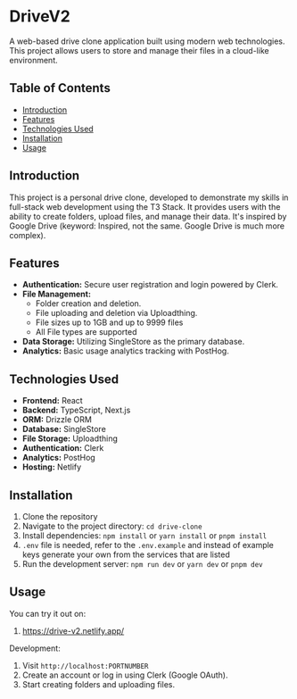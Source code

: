 # DriveV2

A web-based drive clone application built using modern web technologies.  This project allows users to store and manage their files in a cloud-like environment.

## Table of Contents

- [Introduction](#introduction)
- [Features](#features)
- [Technologies Used](#technologies-used)
- [Installation](#installation)
- [Usage](#usage)

## Introduction

This project is a personal drive clone, developed to demonstrate my skills in full-stack web development using the T3 Stack.  It provides users with the ability to create folders, upload files, and manage their data. It's inspired by Google Drive (keyword: Inspired, not the same. Google Drive is much more complex).

## Features

- **Authentication:** Secure user registration and login powered by Clerk.
- **File Management:**
    - Folder creation and deletion.
    - File uploading and deletion via Uploadthing.
    - File sizes up to 1GB and up to 9999 files 
    - All File types are supported
- **Data Storage:** Utilizing SingleStore as the primary database.
- **Analytics:** Basic usage analytics tracking with PostHog.

## Technologies Used

- **Frontend:** React
- **Backend:** TypeScript, Next.js
- **ORM:** Drizzle ORM
- **Database:** SingleStore
- **File Storage:** Uploadthing
- **Authentication:** Clerk
- **Analytics:** PostHog
- **Hosting:** Netlify

## Installation

1. Clone the repository
2. Navigate to the project directory: `cd drive-clone`
3. Install dependencies: `npm install` or `yarn install` or `pnpm install`
4. `.env` file is needed, refer to the `.env.example` and instead of example keys generate your own from the services that are listed 
6. Run the development server: `npm run dev` or `yarn dev` or `pnpm dev`

## Usage

You can try it out on:
1. https://drive-v2.netlify.app/

Development:
1. Visit `http://localhost:PORTNUMBER`
2. Create an account or log in using Clerk (Google OAuth).
3. Start creating folders and uploading files.


